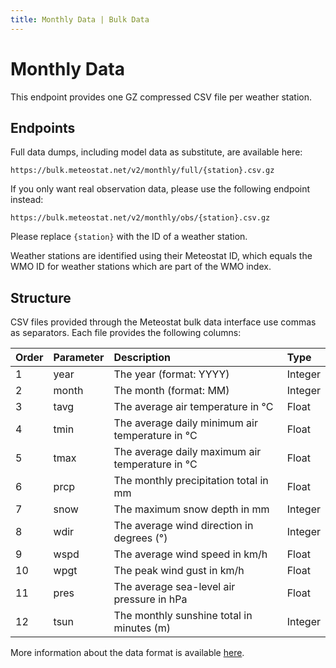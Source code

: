 ```yaml
---
title: Monthly Data | Bulk Data
---
```


# Monthly Data

This endpoint provides one GZ compressed CSV file per weather station.

## Endpoints

Full data dumps, including model data as substitute, are available here:

```
https://bulk.meteostat.net/v2/monthly/full/{station}.csv.gz
```

If you only want real observation data, please use the following endpoint instead:

```
https://bulk.meteostat.net/v2/monthly/obs/{station}.csv.gz
```

Please replace `{station}` with the ID of a weather station.

Weather stations are identified using their Meteostat ID, which equals the WMO ID for weather stations which are part of the WMO index.

## Structure

CSV files provided through the Meteostat bulk data interface use commas as separators. Each file provides the following columns:

| **Order** | **Parameter** | **Description**                                 | **Type** |
|:----------|:--------------|:------------------------------------------------|:---------|
| 1         | year          | The year (format: YYYY)                         | Integer  |
| 2         | month         | The month (format: MM)                          | Integer  |
| 3         | tavg          | The average air temperature in °C               | Float    |
| 4         | tmin          | The average daily minimum air temperature in °C | Float    |
| 5         | tmax          | The average daily maximum air temperature in °C | Float    |
| 6         | prcp          | The monthly precipitation total in mm           | Float    |
| 7         | snow          | The maximum snow depth in mm                    | Integer  |
| 8         | wdir          | The average wind direction in degrees (°)       | Integer  |
| 9         | wspd          | The average wind speed in km/h                  | Float    |
| 10        | wpgt          | The peak wind gust in km/h                      | Float    |
| 11        | pres          | The average sea-level air pressure in hPa       | Float    |
| 12        | tsun          | The monthly sunshine total in minutes (m)       | Integer  |

More information about the data format is available [here](/formats.html).
